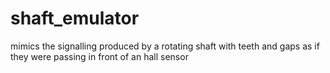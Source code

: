 # shaft_emulator
mimics the signalling produced by a rotating shaft with teeth and gaps as if they were passing in front of an hall sensor
